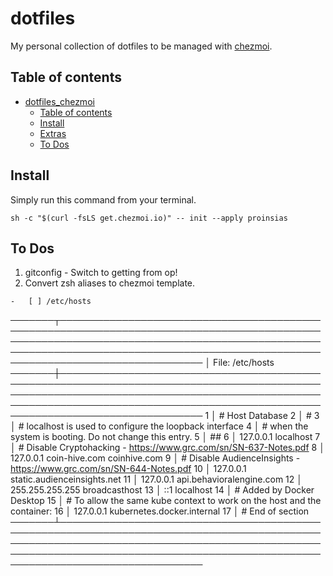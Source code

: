 # dotfiles

My personal collection of dotfiles to be managed with
[chezmoi](https://www.chezmoi.io/).

## Table of contents

<!--
Table of contents updated via:
uvx --from md-toc md_toc --in-place github -- README.md
-->
<!--TOC-->

-   [dotfiles_chezmoi](#dotfiles_chezmoi)
    -   [Table of contents](#table-of-contents)
    -   [Install](#install)
    -   [Extras](#extras)
    -   [To Dos](#to-dos)

<!--TOC-->

## Install

Simply run this command from your terminal.

```shell
sh -c "$(curl -fsLS get.chezmoi.io)" -- init --apply proinsias
```

## To Dos

1. gitconfig - Switch to getting from op!
1. Convert zsh aliases to chezmoi template.

```
-   [ ] /etc/hosts

```
───────┬───────────────────────────────────────────────────────────────────────────────────────────────────────────────────────────────────────────────────────────────────────────────────────────────────────────────────────────────
       │ File: /etc/hosts
───────┼───────────────────────────────────────────────────────────────────────────────────────────────────────────────────────────────────────────────────────────────────────────────────────────────────────────────────────────────
   1   │ # Host Database
   2   │ #
   3   │ # localhost is used to configure the loopback interface
   4   │ # when the system is booting.  Do not change this entry.
   5   │ ##
   6   │ 127.0.0.1 localhost
   7   │ # Disable Cryptohacking - https://www.grc.com/sn/SN-637-Notes.pdf
   8   │ 127.0.0.1 coin-hive.com coinhive.com
   9   │ # Disable AudienceInsights - https://www.grc.com/sn/SN-644-Notes.pdf
  10   │ 127.0.0.1   static.audienceinsights.net
  11   │ 127.0.0.1   api.behavioralengine.com
  12   │ 255.255.255.255 broadcasthost
  13   │ ::1             localhost
  14   │ # Added by Docker Desktop
  15   │ # To allow the same kube context to work on the host and the container:
  16   │ 127.0.0.1 kubernetes.docker.internal
  17   │ # End of section
───────┴───────────────────────────────────────────────────────────────────────────────────────────────────────────────────────────────────────────────────────────────────────────────────────────────────────────────────────────────


```
